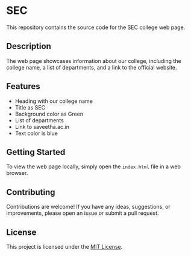 
# SEC

This repository contains the source code for the SEC college web page.

## Description

The web page showcases information about our college, including the college name, a list of departments, and a link to the official website.

## Features

- Heading with our college name
- Title as SEC
- Background color as Green
- List of departments
- Link to saveetha.ac.in
- Text color is blue

## Getting Started

To view the web page locally, simply open the `index.html` file in a web browser.

## Contributing

Contributions are welcome! If you have any ideas, suggestions, or improvements, please open an issue or submit a pull request.

## License

This project is licensed under the [MIT License](LICENSE).
